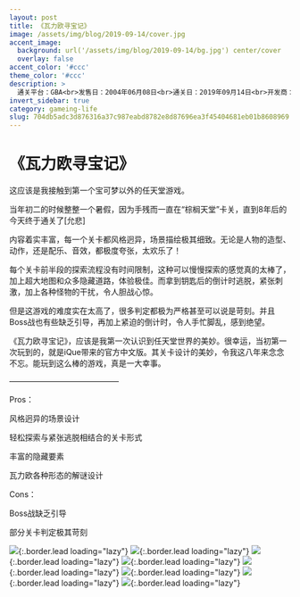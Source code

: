 ```yaml
---
layout: post
title: 《瓦力欧寻宝记》
image: /assets/img/blog/2019-09-14/cover.jpg
accent_image: 
  background: url('/assets/img/blog/2019-09-14/bg.jpg') center/cover
  overlay: false
accent_color: '#ccc'
theme_color: '#ccc'
description: >
  通关平台：GBA<br>发售日：2004年06月08日<br>通关日：2019年09月14日<br>开发商：Nintendo<br>发行商：iQue
invert_sidebar: true
category: gameing-life
slug: 704db5adc3d876316a37c987eabd8782e8d87696ea3f45404681eb01b8608969
---
```


# 《瓦力欧寻宝记》

这应该是我接触到第一个宝可梦以外的任天堂游戏。

当年初二的时候整整一个暑假，因为手残而一直在“棕榈天堂”卡关，直到8年后的今天终于通关了[允悲]

内容着实丰富，每一个关卡都风格迥异，场景描绘极其细致。无论是人物的造型、动作，还是配乐、音效，都极度夸张，太欢乐了！

每个关卡前半段的探索流程没有时间限制，这种可以慢慢探索的感觉真的太棒了，加上超大地图和众多隐藏道路，体验极佳。而拿到钥匙后的倒计时逃脱，紧张刺激，加上各种怪物的干扰，令人胆战心惊。

但是这游戏的难度实在太高了，很多判定都极为严格甚至可以说是苛刻。并且Boss战也有些缺乏引导，再加上紧迫的倒计时，令人手忙脚乱，感到绝望。

《瓦力欧寻宝记》，应该是我第一次认识到任天堂世界的美妙。很幸运，当初第一次玩到的，就是iQue带来的官方中文版。其关卡设计的美妙，令我这八年来念念不忘。能玩到这么棒的游戏，真是一大幸事。

——————————————

Pros：

风格迥异的场景设计

轻松探索与紧张逃脱相结合的关卡形式

丰富的隐藏要素

瓦力欧各种形态的解谜设计

Cons：

Boss战缺乏引导

部分关卡判定极其苛刻

![](/assets/img/blog/2019-09-14/1.jpg){:.border.lead loading="lazy"}
![](/assets/img/blog/2019-09-14/2.jpg){:.border.lead loading="lazy"}
![](/assets/img/blog/2019-09-14/3.jpg){:.border.lead loading="lazy"}
![](/assets/img/blog/2019-09-14/4.jpg){:.border.lead loading="lazy"}
![](/assets/img/blog/2019-09-14/5.jpg){:.border.lead loading="lazy"}
![](/assets/img/blog/2019-09-14/6.jpg){:.border.lead loading="lazy"}
![](/assets/img/blog/2019-09-14/7.jpg){:.border.lead loading="lazy"}
![](/assets/img/blog/2019-09-14/8.jpg){:.border.lead loading="lazy"}

